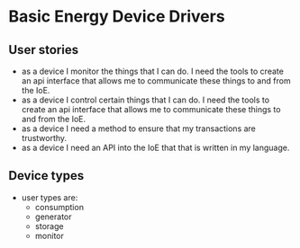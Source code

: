 # Basic Energy Device Drivers

## User stories
- as a device I monitor the things that I can do.  I need the tools to create an api interface that allows me to communicate these things to and from the IoE.
- as a device I control certain things that I can do.  I need the tools to create an api interface that allows me to communicate these things to and from the IoE.
- as a device I need a method to ensure that my transactions are trustworthy.
- as a device I need an API into the IoE that that is written in my language.

## Device types
- user types are:
  - consumption
  - generator
  - storage
  - monitor
